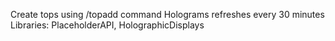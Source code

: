 Create tops using /topadd command 
Holograms refreshes every 30 minutes
Libraries: PlaceholderAPI, HolographicDisplays


